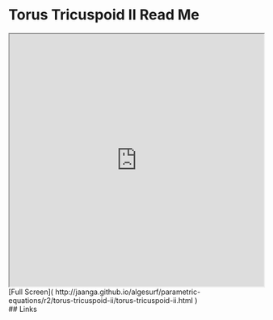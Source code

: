  Torus Tricuspoid II Read Me
===

<iframe src='http://jaanga.github.io/algesurf/parametric-equations/r2/torus-tricuspoid-ii/torus-tricuspoid-ii.html' width=100% height=500px >
There is an `iframe` here. It is not visible when viewed on github.com/algesurf. To view, please see 'Project Links' below.
</iframe>
[Full Screen]( http://jaanga.github.io/algesurf/parametric-equations/r2/torus-tricuspoid-ii/torus-tricuspoid-ii.html )
<br>
## Links 
<http://www.3d-meier.de/tut3/Seite141.html>  
